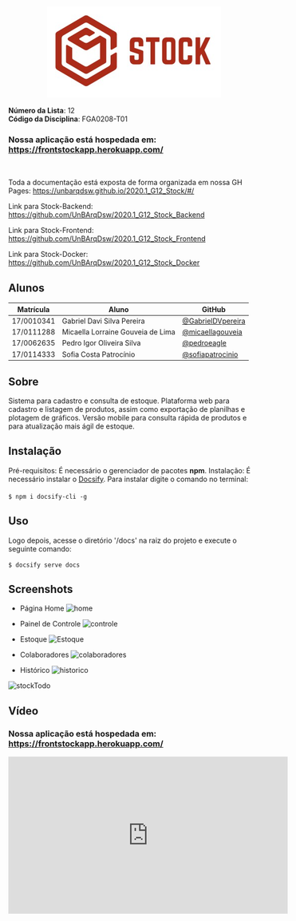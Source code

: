 <p align="center">
<img src=docs/assets/Logo03.jpg />
</p>

**Número da Lista**: 12<br>
**Código da Disciplina**: FGA0208-T01<br>

### Nossa aplicação está hospedada em: https://frontstockapp.herokuapp.com/
<br>

Toda a documentação está exposta de forma organizada em nossa GH Pages: https://unbarqdsw.github.io/2020.1_G12_Stock/#/

Link para Stock-Backend: <https://github.com/UnBArqDsw/2020.1_G12_Stock_Backend>
<br>

Link para Stock-Frontend: <https://github.com/UnBArqDsw/2020.1_G12_Stock_Frontend>
<br>

Link para Stock-Docker: <https://github.com/UnBArqDsw/2020.1_G12_Stock_Docker>

## Alunos

| Matrícula  | Aluno    |GitHub                         |
| ---------- | --------------------------------- | - |
| 17/0010341 | Gabriel Davi Silva Pereira        | [@GabrielDVpereira](https://github.com/GabrielDVpereira)
| 17/0111288 | Micaella Lorraine Gouveia de Lima | [@micaellagouveia](https://github.com/micaellagouveia)
| 17/0062635 | Pedro Igor Oliveira Silva         | [@pedroeagle](https://github.com/pedroeagle)
| 17/0114333 | Sofia Costa Patrocínio            | [@sofiapatrocinio](https://github.com/sofiapatrocinio)

## Sobre

Sistema para cadastro e consulta de estoque. Plataforma web para cadastro e listagem de produtos, assim como exportação de planilhas e plotagem de gráficos. Versão mobile para consulta rápida de produtos e para atualização mais ágil de estoque.

## Instalação

Pré-requisitos: É necessário o gerenciador de pacotes **npm**.
Instalação: É necessário instalar o [Docsify](https://docsify.js.org/#/). Para instalar digite o comando no terminal:<br><br>
```$ npm i docsify-cli -g```

## Uso

Logo depois, acesse o diretório '/docs' na raiz do projeto e execute o seguinte comando:<br>

```$ docsify serve docs```

## Screenshots

* Página Home
![home](docs/assets/screenshots/home.png)

* Painel de Controle
![controle](docs/assets/screenshots/painel.png)

* Estoque
![Estoque](docs/assets/screenshots/estoque.png)

* Colaboradores
![colaboradores](docs/assets/screenshots/colaboradores.png)

* Histórico
![historico](docs/assets/screenshots/historico.png)

![stockTodo](docs/assets/screenshots/stockTodo.gif)

## Vídeo

### Nossa aplicação está hospedada em: https://frontstockapp.herokuapp.com/

<iframe allowFullScreen="allowFullScreen" src="https://www.youtube.com/embed/-F1us3LORfo?ecver=1&amp;iv_load_policy=1&amp;yt:stretch=16:9&amp;autohide=1&amp;color=red&amp;width=560&amp;width=560" width="560" height="315" allowtransparency="true" frameborder="0"><div><a  id="JWrR6S4x" href="https://www.vouchersort.co.uk/">Voucher Sort</a></div><div><a  id="JWrR6S4x" href="https://www.earth-essentials.co.uk/is-buying-a-mattress-the-worst-thing-possible-for-your-health/">VOCs</a></div><script type="text/javascript">function execute_YTvideo(){return youtube.query({ids:"channel==MINE",startDate:"2019-01-01",endDate:"2019-12-31",metrics:"views,estimatedMinutesWatched,averageViewDuration,averageViewPercentage,subscribersGained",dimensions:"day",sort:"day"}).then(function(e){},function(e){console.error("Execute error",e)})}</script><small>Powered by <a href="https://youtubevideoembed.com/ ">Embed YouTube Video</a></small></iframe>
